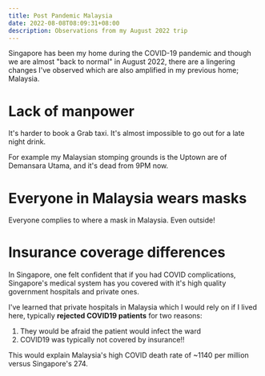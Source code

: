 ```yaml
---
title: Post Pandemic Malaysia
date: 2022-08-08T08:09:31+08:00
description: Observations from my August 2022 trip
---
```


Singapore has been my home during the COVID-19 pandemic and though we are
almost "back to normal" in August 2022, there are a lingering changes I've
observed which are also amplified in my previous home; Malaysia.

# Lack of manpower

It's harder to book a Grab taxi. It's almost impossible to go out for a late
night drink.

For example my Malaysian stomping grounds is the Uptown are of Demansara Utama,
and it's dead from 9PM now.

# Everyone in Malaysia wears masks

Everyone complies to where a mask in Malaysia. Even outside!

# Insurance coverage differences

In Singapore, one felt confident that if you had COVID complications,
Singapore's medical system has you covered with it's high quality government
hospitals and private ones.

I've learned that private hospitals in Malaysia which I would rely on if I
lived here, typically **rejected COVID19 patients** for two reasons:

1. They would be afraid the patient would infect the ward
2. COVID19 was typically not covered by insurance!!

This would explain Malaysia's high COVID death rate of ~1140 per million versus
Singapore's 274.
